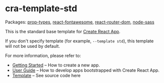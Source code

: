 # cra-template-std

Packages: [prop-types](https://www.npmjs.com/package/prop-types), [react-fontawesome](https://www.npmjs.com/package/@fortawesome/react-fontawesome), [react-router-dom](https://www.npmjs.com/package/react-router-dom), [node-sass](https://www.npmjs.com/package/node-sass)

This is the standard base template for [Create React App](https://github.com/facebook/create-react-app).

If you don't specify template (for example, `--template std`), this template will not be used by default.

For more information, please refer to:

- [Getting Started](https://create-react-app.dev/docs/getting-started) – How to create a new app.
- [User Guide](https://create-react-app.dev) – How to develop apps bootstrapped with Create React App.
- [Template](https://github.com/rayat69/react-std-template) – See source code here